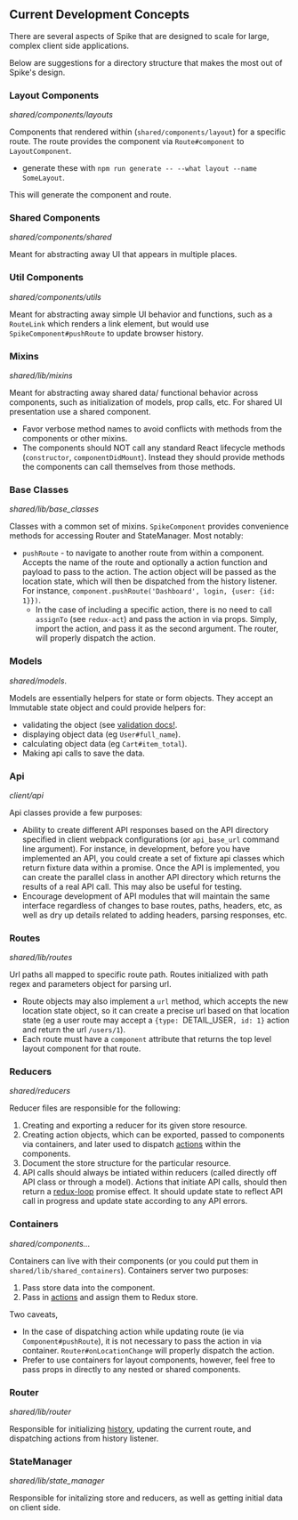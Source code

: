 ## Current Development Concepts

There are several aspects of Spike that are designed to scale for large, complex client side applications.

Below are suggestions for a directory structure that makes the most out of Spike's design.

### Layout Components
*shared/components/layouts*

Components that rendered within (`shared/components/layout`) for a specific route. The route provides the component via `Route#component` to `LayoutComponent`.

- generate these with `npm run generate -- --what layout --name SomeLayout`.

This will generate the component and route.

### Shared Components
*shared/components/shared*

Meant for abstracting away UI that appears in multiple places.

### Util Components
*shared/components/utils*

Meant for abstracting away simple UI behavior and functions, such as a `RouteLink` which renders a link element, but would use `SpikeComponent#pushRoute` to update browser history.

### Mixins
*shared/lib/mixins*

Meant for abstracting away shared data/ functional behavior across components, such as initialization of models, prop calls, etc. For shared UI presentation use a shared component.

- Favor verbose method names to avoid conflicts with methods from the components or other mixins.
- The components should NOT call any standard React lifecycle methods (`constructor`, `componentDidMount`). Instead they should provide methods the components can call themselves from those methods.

### Base Classes
*shared/lib/base_classes*

Classes with a common set of mixins. `SpikeComponent` provides convenience methods for accessing Router and StateManager. Most notably:

- `pushRoute` - to navigate to another route from within a component. Accepts the name of the route and optionally a action function and payload to pass to the action. The action object will be passed as the location state, which will then be dispatched from the history listener. For instance, `component.pushRoute('Dashboard', login, {user: {id: 1}})`.
  - In the case of including a specific action, there is no need to call `assignTo` (see `redux-act`) and pass the action in via props. Simply, import the action, and pass it as the second argument. The router, will properly dispatch the action.

### Models
*shared/models*.

Models are essentially helpers for state or form objects. They accept an Immutable state object and could provide helpers for:

- validating the object (see [validation docs!](client/lib/validation/readme.md).
- displaying object data (eg `User#full_name`).
- calculating object data (eg `Cart#item_total`).
- Making api calls to save the data.

### Api
*client/api*

Api classes provide a few purposes:

- Ability to create different API responses based on the API directory specified in client webpack configurations (or `api_base_url` command line argument). For instance, in development, before you have implemented an API, you could create a set of fixture api classes which return fixture data within a promise. Once the API is implemented, you can create the parallel class in another API directory which returns the results of a real API call. This may also be useful for testing.
- Encourage development of API modules that will maintain the same interface regardless of changes to base routes, paths, headers, etc, as well as dry up details related to adding headers, parsing responses, etc.

### Routes
*shared/lib/routes*

Url paths all mapped to specific route path. Routes initialized with path regex and parameters object for parsing url.

- Route objects may also implement a `url` method, which accepts the new location state object, so it can create a precise url based on that location state (eg a user route may accept a `{type: `DETAIL_USER`, id: 1}` action and return the url `/users/1`).
- Each route must have a `component` attribute that returns the top level layout component for that route.

### Reducers
*shared/reducers*

Reducer files are responsible for the following:
1. Creating and exporting a reducer for its given store resource.
2. Creating action objects, which can be exported, passed to components via containers, and later used to dispatch [actions](https://github.com/pauldijou/redux-act) within the components.
3. Document the store structure for the particular resource.
4. API calls should always be intiated within reducers (called directly off API class or through a model). Actions that initiate API calls, should then return a [redux-loop](https://github.com/raisemarketplace/redux-loop) promise effect. It should update state to reflect API call in progress and update state according to any API errors.

### Containers
*shared/components...*

Containers can live with their components (or you could put them in `shared/lib/shared_containers`). Containers server two purposes:
1. Pass store data into the component.
2. Pass in [actions](https://github.com/pauldijou/redux-act) and assign them to Redux store.

Two caveats,
- In the case of dispatching action while updating route (ie via `Component#pushRoute`), it is not necessary to pass the action in via container. `Router#onLocationChange` will properly dispatch the action.
- Prefer to use containers for layout components, however, feel free to pass props in directly to any nested or shared components.

### Router
*shared/lib/router*

Responsible for initializing [history](https://github.com/mjackson), updating the current route, and dispatching actions from history listener.

### StateManager
*shared/lib/state_manager*

Responsible for initalizing store and reducers, as well as getting initial data on client side.


